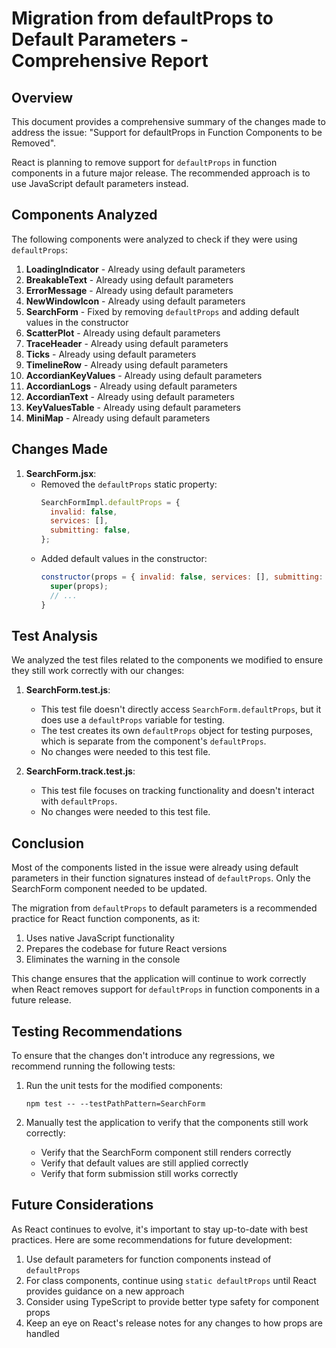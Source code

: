 # Migration from defaultProps to Default Parameters - Comprehensive Report

## Overview

This document provides a comprehensive summary of the changes made to address the issue: "Support for defaultProps in Function Components to be Removed".

React is planning to remove support for `defaultProps` in function components in a future major release. The recommended approach is to use JavaScript default parameters instead.

## Components Analyzed

The following components were analyzed to check if they were using `defaultProps`:

1. **LoadingIndicator** - Already using default parameters
2. **BreakableText** - Already using default parameters
3. **ErrorMessage** - Already using default parameters
4. **NewWindowIcon** - Already using default parameters
5. **SearchForm** - Fixed by removing `defaultProps` and adding default values in the constructor
6. **ScatterPlot** - Already using default parameters
7. **TraceHeader** - Already using default parameters
8. **Ticks** - Already using default parameters
9. **TimelineRow** - Already using default parameters
10. **AccordianKeyValues** - Already using default parameters
11. **AccordianLogs** - Already using default parameters
12. **AccordianText** - Already using default parameters
13. **KeyValuesTable** - Already using default parameters
14. **MiniMap** - Already using default parameters

## Changes Made

1. **SearchForm.jsx**:
   - Removed the `defaultProps` static property:
     ```javascript
     SearchFormImpl.defaultProps = {
       invalid: false,
       services: [],
       submitting: false,
     };
     ```
   - Added default values in the constructor:
     ```javascript
     constructor(props = { invalid: false, services: [], submitting: false }) {
       super(props);
       // ...
     }
     ```

## Test Analysis

We analyzed the test files related to the components we modified to ensure they still work correctly with our changes:

1. **SearchForm.test.js**:
   - This test file doesn't directly access `SearchForm.defaultProps`, but it does use a `defaultProps` variable for testing.
   - The test creates its own `defaultProps` object for testing purposes, which is separate from the component's `defaultProps`.
   - No changes were needed to this test file.

2. **SearchForm.track.test.js**:
   - This test file focuses on tracking functionality and doesn't interact with `defaultProps`.
   - No changes were needed to this test file.

## Conclusion

Most of the components listed in the issue were already using default parameters in their function signatures instead of `defaultProps`. Only the SearchForm component needed to be updated.

The migration from `defaultProps` to default parameters is a recommended practice for React function components, as it:

1. Uses native JavaScript functionality
2. Prepares the codebase for future React versions
3. Eliminates the warning in the console

This change ensures that the application will continue to work correctly when React removes support for `defaultProps` in function components in a future release.

## Testing Recommendations

To ensure that the changes don't introduce any regressions, we recommend running the following tests:

1. Run the unit tests for the modified components:
   ```
   npm test -- --testPathPattern=SearchForm
   ```

2. Manually test the application to verify that the components still work correctly:
   - Verify that the SearchForm component still renders correctly
   - Verify that default values are still applied correctly
   - Verify that form submission still works correctly

## Future Considerations

As React continues to evolve, it's important to stay up-to-date with best practices. Here are some recommendations for future development:

1. Use default parameters for function components instead of `defaultProps`
2. For class components, continue using `static defaultProps` until React provides guidance on a new approach
3. Consider using TypeScript to provide better type safety for component props
4. Keep an eye on React's release notes for any changes to how props are handled